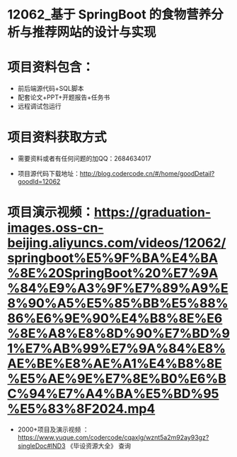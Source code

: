  #  12062_基于 SpringBoot 的食物营养分析与推荐网站的设计与实现
 
 #  项目资料包含：
 *  前后端源代码+SQL脚本
 *  配套论文+PPT+开题报告+任务书
 *  远程调试包运行

 #  项目资料获取方式
 *  需要资料或者有任何问题的加QQ：2684634017

 *  项目源代码下载地址：http://blog.codercode.cn/#/home/goodDetail?goodId=12062
   
 #  项目演示视频：https://graduation-images.oss-cn-beijing.aliyuncs.com/videos/12062/springboot%E5%9F%BA%E4%BA%8E%20SpringBoot%20%E7%9A%84%E9%A3%9F%E7%89%A9%E8%90%A5%E5%85%BB%E5%88%86%E6%9E%90%E4%B8%8E%E6%8E%A8%E8%8D%90%E7%BD%91%E7%AB%99%E7%9A%84%E8%AE%BE%E8%AE%A1%E4%B8%8E%E5%AE%9E%E7%8E%B0%E6%BC%94%E7%A4%BA%E5%BD%95%E5%83%8F2024.mp4
          
 *  2000+项目及演示视频 ：https://www.yuque.com/codercode/cqaxlg/wznt5a2m92ay93gz?singleDoc#lND3 《毕设资源大全》
   查询
